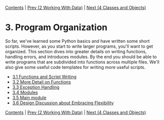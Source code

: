 [Contents](../Contents.md) \| [Prev (2 Working With Data)](../02_Working_with_data/00_Overview.md) \| [Next (4 Classes and Objects)](../04_Classes_objects/00_Overview.md)

# 3. Program Organization

So far, we've learned some Python basics and have written some short scripts.
However, as you start to write larger programs, you'll want to get organized.
This section dives into greater details on writing functions, handling errors,
and introduces modules.  By the end you should be able to write programs
that are subdivided into functions across multiple files. We'll also give
some useful code templates for writing more useful scripts.

* [3.1 Functions and Script Writing](01_Script.md)
* [3.2 More Detail on Functions](02_More_functions.md)
* [3.3 Exception Handling](03_Error_checking.md)
* [3.4 Modules](04_Modules.md)
* [3.5 Main module](05_Main_module.md)
* [3.6 Design Discussion about Embracing Flexibility](06_Design_discussion.md)

[Contents](../Contents.md) \| [Prev (2 Working With Data)](../02_Working_with_data/00_Overview.md) \| [Next (4 Classes and Objects)](../04_Classes_objects/00_Overview.md)

